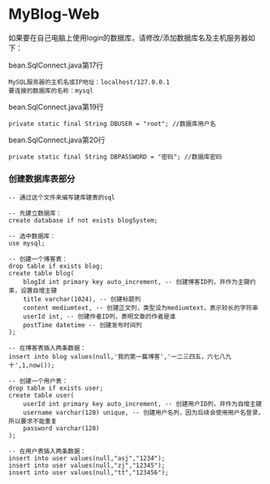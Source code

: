 # MyBlog-Web

如果要在自己电脑上使用login的数据库，请修改/添加数据库名及主机服务器如下：

bean.SqlConnect.java第17行

```
MySQL服务器的主机名或IP地址：localhost/127.0.0.1
要连接的数据库的名称：mysql
```

bean.SqlConnect.java第19行

```
private static final String DBUSER = "root"; //数据库用户名
```

bean.SqlConnect.java第20行

```
private static final String DBPASSWORD = "密码"; //数据库密码
```

### 创建数据库表部分

```
-- 通过这个文件来编写建库建表的sql
 
-- 先建立数据库：
create database if not exists blogSystem;
 
-- 选中数据库：
use mysql;
 
-- 创建一个博客表：
drop table if exists blog;
create table blog(
    blogId int primary key auto_increment, -- 创建博客ID列，并作为主键约束，设置自增主键
    title varchar(1024), -- 创建标题列
    content mediumtext, -- 创建正文列，类型设为mediumtext，表示较长的字符串
    userId int, -- 创建作者ID列，表明文章的作者是谁
    postTime datetime -- 创建发布时间列
);
 
-- 在博客表插入两条数据：
insert into blog values(null,'我的第一篇博客','一二三四五，六七八九十',1,now());
 
-- 创建一个用户表：
drop table if exists user;
create table user(
    userId int primary key auto_increment, -- 创建用户ID列，并作为自增主键
    username varchar(128) unique, -- 创建用户名列，因为后续会使用用户名登录，所以要求不能重复
    password varchar(128)
);
 
-- 在用户表插入两条数据：
insert into user values(null,"asj","1234");
insert into user values(null,"zj","12345");
insert into user values(null,"tt","123456");
```

